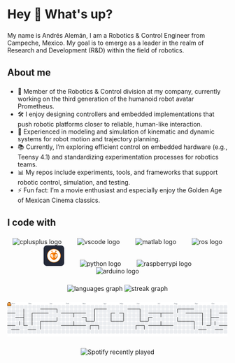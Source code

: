 <h1 align="left">Hey 👋 What's up?</h1>

###

<p align="left">My name is Andrés Alemán, I am a Robotics & Control Engineer from Campeche, Mexico. My goal is to emerge as a leader in the realm of Research and Development (R&D) within the field of robotics.</p>

###

<h2 align="left">About me</h2>

###

- 🤖 Member of the Robotics & Control division at my company, currently working on the third generation of the humanoid robot avatar Prometheus.  
- 🛠️ I enjoy designing controllers and embedded implementations that push robotic platforms closer to reliable, human-like interaction.  
- 📐 Experienced in modeling and simulation of kinematic and dynamic systems for robot motion and trajectory planning.  
- 📚 Currently, I’m exploring efficient control on embedded hardware (e.g., Teensy 4.1) and standardizing experimentation processes for robotics teams.  
- 📊 My repos include experiments, tools, and frameworks that support robotic control, simulation, and testing.  
- ⚡ Fun fact: I’m a movie enthusiast and especially enjoy the Golden Age of Mexican Cinema classics.  

###

<h2 align="left">I code with</h2>

###

<div align="center">
  <img src="https://skillicons.dev/icons?i=cpp" height="80" alt="cplusplus logo"  />
  <img width="28" />
  <img src="https://skillicons.dev/icons?i=vscode" height="80" alt="vscode logo"  />
  <img width="28" />
  <img src="https://skillicons.dev/icons?i=matlab" height="80" alt="matlab logo"  />
  <img width="28" />
  <img src="https://skillicons.dev/icons?i=ros" height="80" alt="ros logo"  />
  <img width="28" />
  <img src="https://raw.githubusercontent.com/andresalemn/andresalemn/aee184fa3c70f66388aa63486e041534cac3afbd/icons/platformio.svg" height="47" alt="pio logo"  />
  <img width="28" />
  <img src="https://skillicons.dev/icons?i=py" height="80" alt="python logo"  />
  <img width="28" />
  <img src="https://skillicons.dev/icons?i=raspberrypi" height="80" alt="raspberrypi logo"  />
  <img width="28" />
  <img src="https://skillicons.dev/icons?i=arduino" height="80" alt="arduino logo"  />
</div>

###

<div align="center">
  <img src="https://github-readme-stats.vercel.app/api/top-langs?username=andresalemn&locale=en&hide_title=false&layout=compact&card_width=320&langs_count=5&theme=github_dark&hide_border=true&order=2" height="150" alt="languages graph"  />
  <img src="https://streak-stats.demolab.com?user=andresalemn&locale=en&mode=weekly&theme=github_dark&hide_border=true&border_radius=5&order=3" height="150" alt="streak graph"  />
</div>

###

<picture>
  <source media="(prefers-color-scheme: dark)" srcset="https://raw.githubusercontent.com/andresalemn/andresalemn/output/pacman-contribution-graph-dark.svg">
  <source media="(prefers-color-scheme: light)" srcset="https://raw.githubusercontent.com/andresalemn/andresalemn/output/pacman-contribution-graph.svg">
  <img alt="pacman contribution graph" src="https://raw.githubusercontent.com/andresalemn/andresalemn/output/pacman-contribution-graph.svg">
</picture>

###

<div align="center">
  <img src="https://spotify-recently-played-readme.vercel.app/api?user=12124580924&unique={true|1|on|yes}" alt="Spotify recently played"  />
</div>

###
